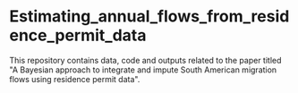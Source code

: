 # Estimating_annual_flows_from_residence_permit_data
This repository contains data, code and outputs related to the paper titled "A Bayesian approach to integrate and impute South American migration flows using residence permit data".

